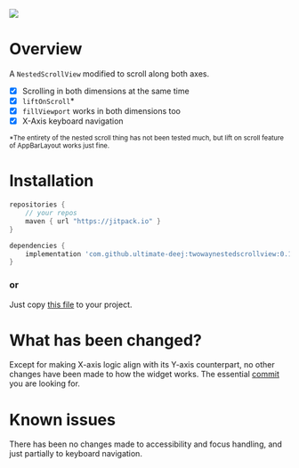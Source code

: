 [![](https://jitpack.io/v/ultimate-deej/TwoWayNestedScrollView.svg)](https://jitpack.io/#ultimate-deej/TwoWayNestedScrollView)

# Overview
A `NestedScrollView` modified to scroll along both axes.

- [x] Scrolling in both dimensions at the same time
- [x] `liftOnScroll`*
- [x] `fillViewport` works in both dimensions too
- [x] X-Axis keyboard navigation

<sub>*The entirety of the nested scroll thing has not been tested much, but lift on scroll feature of AppBarLayout works just fine.</sub>

# Installation
```gradle
repositories {
    // your repos
    maven { url "https://jitpack.io" }
}
```
```gradle
dependencies {
    implementation 'com.github.ultimate-deej:twowaynestedscrollview:0.1'
}
```
### or
Just copy [this file](/lib/src/main/java/org/deejdev/twowaynestedscrollview/TwoWayNestedScrollView.java) to your project.

# What has been changed?
Except for making X-axis logic align with its Y-axis counterpart, no other changes have been made to how the widget works. The essential [commit](//github.com/ultimate-deej/TwoWayNestedScrollView/commit/80472c3c24f3ff469b3a8669e1518977fb1477ec) you are looking for.

# Known issues
There has been no changes made to accessibility and focus handling, and just partially to keyboard navigation.
